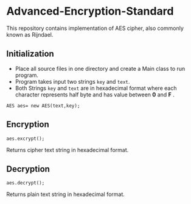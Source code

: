 # Advanced-Encryption-Standard
This repository contains implementation of AES cipher, also commonly known as Rijndael.


## Initialization

* Place all source files in one directory and create a Main class to run program.
* Program takes input two strings `key` and `text`.
* Both Strings `key` and `text` are in hexadecimal format where each character represents half byte and has value between __0__ and __F__ .

`AES aes= new AES(text,key);`


## Encryption

`aes.excrypt();`

Returns cipher text string in hexadecimal format.


## Decryption

`aes.decrypt();`

Returns plain text string in hexadecimal format.



